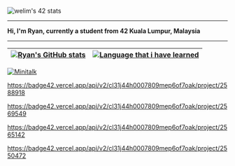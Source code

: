 ![welim's 42 stats](https://badge42.vercel.app/api/v2/cl31j44h0007809mep6of7oak/stats?cursusId=21&coalitionId=148)

---

<p>
<b>Hi, I'm Ryan, currently a student from 42 Kuala Lumpur, Malaysia</b>
</p>

---

| [![Ryan's GitHub stats](https://github-readme-stats.vercel.app/api?username=Ry4nnnn&count_private=true&show_icons=true&hide=issues&hide_border=true&theme=vue-dark)](https://github.com/Ry4nnnn?tab=repositories) | [![Language that i have learned](https://github-readme-stats.vercel.app/api/top-langs/?username=Ry4nnnn&layout=compact&hide_border=true&theme=vue-dark)](https://github.com/Ry4nnnn?tab=repositories) |
|:-:|:-:|
<!-- minitalk -->
[![Minitalk](https://badge42.vercel.app/api/v2/cl31j44h0007809mep6of7oak/project/2609986)](https://github.com/Ry4nnnn/minitalk)
<!-- Born2beroot -->
https://badge42.vercel.app/api/v2/cl31j44h0007809mep6of7oak/project/2588918
<!-- ft_printf -->
https://badge42.vercel.app/api/v2/cl31j44h0007809mep6of7oak/project/2569549
<!-- get_next_line -->
https://badge42.vercel.app/api/v2/cl31j44h0007809mep6of7oak/project/2565142
<!-- libft -->
https://badge42.vercel.app/api/v2/cl31j44h0007809mep6of7oak/project/2550472
